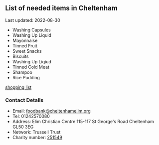 <!-- summary_marker starts -->
## List of needed items in Cheltenham

Last updated: 2022-08-30

- Washing Capsules
- Washing Up Liquid
- Mayonnaise
- Tinned Fruit
- Sweet Snacks
- Biscuits
- Washing Up Liqiud
- Tinned Cold Meat
- Shampoo
- Rice Pudding
<!-- summary_marker ends -->

[shopping list](https://cheltenham.foodbank.org.uk/give-help/donate-food/)

### Contact Details

<!-- contact_marker starts -->
- Email: foodbank@cheltenhamelim.org
- Tel: 01242570080
- Address: Elim Christian Centre 115-117 St George's Road Cheltenham GL50 3EG
- Network: Trussell Trust
- Charity number: [251549](https://register-of-charities.charitycommission.gov.uk/charity-details/?regid=251549&subid=0)
<!-- contact_marker ends -->
